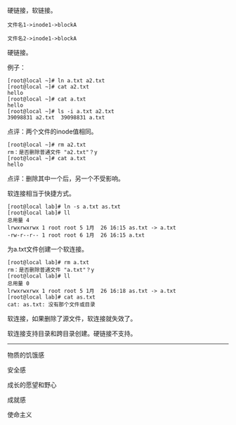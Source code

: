 硬链接，软链接。

```
文件名1->inode1->blockA

文件名2->inode1->blockA
```

硬链接。

例子：

```
[root@local ~]# ln a.txt a2.txt
[root@local ~]# cat a2.txt
hello
[root@local ~]# cat a.txt
hello
[root@local ~]# ls -i a.txt a2.txt
39098831 a2.txt  39098831 a.txt
```

点评：两个文件的inode值相同。

```
[root@local ~]# rm a2.txt 
rm：是否删除普通文件 "a2.txt"？y
[root@local ~]# cat a.txt
hello
```

点评：删除其中一个后，另一个不受影响。



软连接相当于快捷方式。

```
[root@local lab]# ln -s a.txt as.txt
[root@local lab]# ll
总用量 4
lrwxrwxrwx 1 root root 5 1月  26 16:15 as.txt -> a.txt
-rw-r--r-- 1 root root 6 1月  26 16:15 a.txt

```

为a.txt文件创建一个软连接。

```
[root@local lab]# rm a.txt
rm：是否删除普通文件 "a.txt"？y
[root@local lab]# ll
总用量 0
lrwxrwxrwx 1 root root 5 1月  26 16:18 as.txt -> a.txt
[root@local lab]# cat as.txt 
cat: as.txt: 没有那个文件或目录
```

软连接，如果删除了源文件，软连接就失效了。

软连接支持目录和跨目录创建。硬链接不支持。

-----

物质的饥饿感

安全感

成长的愿望和野心

成就感

使命主义